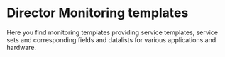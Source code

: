 # Director Monitoring templates

Here you find monitoring templates providing service templates, service sets and corresponding fields and datalists for various applications and hardware.
